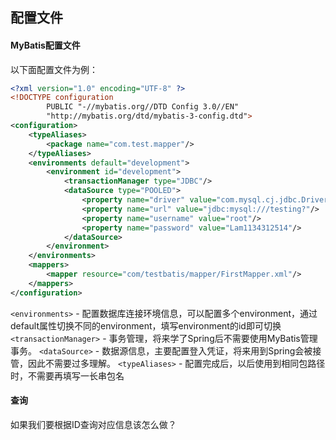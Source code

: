 ## 配置文件

#### MyBatis配置文件
以下面配置文件为例：
```xml
<?xml version="1.0" encoding="UTF-8" ?>  
<!DOCTYPE configuration  
        PUBLIC "-//mybatis.org//DTD Config 3.0//EN"  
        "http://mybatis.org/dtd/mybatis-3-config.dtd">  
<configuration>  
    <typeAliases>
	    <package name="com.test.mapper"/>
    </typeAliases>
    <environments default="development">  
        <environment id="development">  
            <transactionManager type="JDBC"/>  
            <dataSource type="POOLED">  
                <property name="driver" value="com.mysql.cj.jdbc.Driver"/>  
                <property name="url" value="jdbc:mysql:///testing?"/>  
                <property name="username" value="root"/>  
                <property name="password" value="Lam1134312514"/>  
            </dataSource>        
        </environment>    
    </environments>    
    <mappers>        
	    <mapper resource="com/testbatis/mapper/FirstMapper.xml"/>  
    </mappers>
</configuration>
```

`<environments>` - 配置数据库连接环境信息，可以配置多个environment，通过default属性切换不同的environment，填写environment的id即可切换
`<transactionManager>` - 事务管理，将来学了Spring后不需要使用MyBatis管理事务。
`<dataSource>` - 数据源信息，主要配置登入凭证，将来用到Spring会被接管，因此不需要过多理解。
`<typeAliases>` - 配置完成后，以后使用到相同包路径时，不需要再填写一长串包名

#### 查询
如果我们要根据ID查询对应信息该怎么做？
